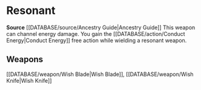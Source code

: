 ﻿---
id: '345'
name: Resonant
rarity: Common
source: '[[DATABASE/source/Ancestry Guide|Ancestry Guide]]'
trait:
- Resonant
type: Trait

---
# Resonant

**Source** [[DATABASE/source/Ancestry Guide|Ancestry Guide]] 
This weapon can channel energy damage. You gain the [[DATABASE/action/Conduct Energy|Conduct Energy]] free action while wielding a resonant weapon.

## Weapons

[[DATABASE/weapon/Wish Blade|Wish Blade]], [[DATABASE/weapon/Wish Knife|Wish Knife]]